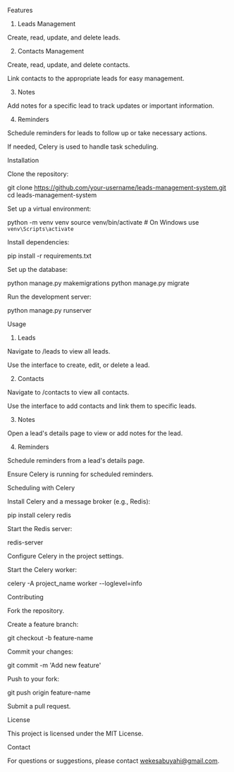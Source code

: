 Features

1. Leads Management

Create, read, update, and delete leads.

2. Contacts Management

Create, read, update, and delete contacts.

Link contacts to the appropriate leads for easy management.

3. Notes

Add notes for a specific lead to track updates or important information.

4. Reminders

Schedule reminders for leads to follow up or take necessary actions.

If needed, Celery is used to handle task scheduling.

Installation

Clone the repository:

git clone https://github.com/your-username/leads-management-system.git
cd leads-management-system

Set up a virtual environment:

python -m venv venv
source venv/bin/activate # On Windows use `venv\Scripts\activate`

Install dependencies:

pip install -r requirements.txt

Set up the database:

python manage.py makemigrations
python manage.py migrate

Run the development server:

python manage.py runserver

Usage

1. Leads

Navigate to /leads to view all leads.

Use the interface to create, edit, or delete a lead.

2. Contacts

Navigate to /contacts to view all contacts.

Use the interface to add contacts and link them to specific leads.

3. Notes

Open a lead's details page to view or add notes for the lead.

4. Reminders

Schedule reminders from a lead's details page.

Ensure Celery is running for scheduled reminders.

Scheduling with Celery

Install Celery and a message broker (e.g., Redis):

pip install celery redis

Start the Redis server:

redis-server

Configure Celery in the project settings.

Start the Celery worker:

celery -A project_name worker --loglevel=info

Contributing

Fork the repository.

Create a feature branch:

git checkout -b feature-name

Commit your changes:

git commit -m 'Add new feature'

Push to your fork:

git push origin feature-name

Submit a pull request.

License

This project is licensed under the MIT License.

Contact

For questions or suggestions, please contact wekesabuyahi@gmail.com.
